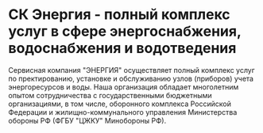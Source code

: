 # СК Энергия - полный комплекс услуг в сфере энергоснабжения, водоснабжения и водотведения

Сервисная компания "ЭНЕРГИЯ" осуществляет полный комплекс услуг по пректированию, установке и обслуживанию узлов (приборов) учета энергоресурсов и воды.
Наша организация обладает многолетним опытом сотрудничества с государственными бюджетными организациями, в том числе, оборонного комплекса Российской Федерации и жилищно-коммунального управления Министерства обороны РФ (ФГБУ "ЦЖКУ" Минобороны РФ).
